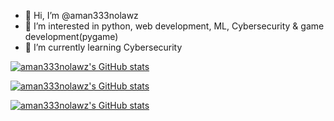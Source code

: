 - 👋 Hi, I’m @aman333nolawz
- 👀 I’m interested in python, web development, ML, Cybersecurity & game development(pygame)
- 🌱 I’m currently learning Cybersecurity

[![aman333nolawz's GitHub stats](https://github-readme-stats.vercel.app/api?username=aman333nolawz&hide_border=true&show_icons=true&theme=radical)](https://github.com/anuraghazra/github-readme-stats)

[![aman333nolawz's GitHub stats](https://github-readme-stats.vercel.app/api?username=aman333nolawz&hide_border=true&show_icons=true&theme=dracula)](https://github.com/anuraghazra/github-readme-stats)

[![aman333nolawz's GitHub stats](https://github-readme-stats.vercel.app/api?username=aman333nolawz&hide_border=true&show_icons=true&theme=tokyonight)](https://github.com/anuraghazra/github-readme-stats)

